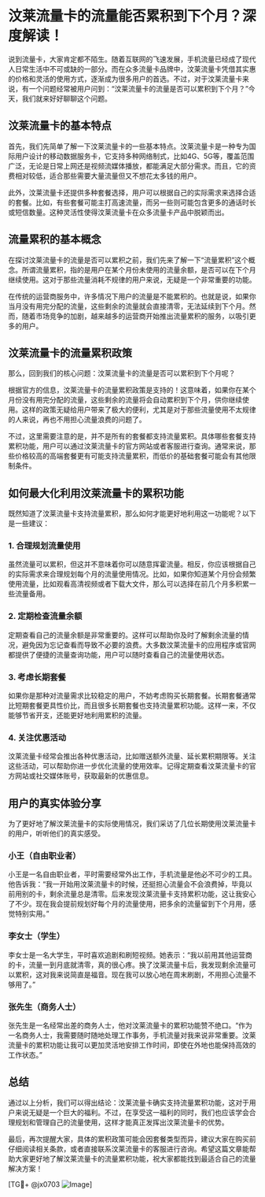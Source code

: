# 汶莱流量卡的流量能否累积到下个月？深度解读！

说到流量卡，大家肯定都不陌生。随着互联网的飞速发展，手机流量已经成了现代人日常生活中不可或缺的一部分。而在众多流量卡品牌中，汶莱流量卡凭借其实惠的价格和灵活的使用方式，逐渐成为很多用户的首选。不过，对于汶莱流量卡来说，有一个问题经常被用户问到：“汶莱流量卡的流量是否可以累积到下个月？”今天，我们就来好好聊聊这个问题。

## 汶莱流量卡的基本特点

首先，我们先简单了解一下汶莱流量卡的一些基本特点。汶莱流量卡是一种专为国际用户设计的移动数据服务卡，它支持多种网络制式，比如4G、5G等，覆盖范围广泛，无论是日常上网还是视频流媒体播放，都能满足大部分需求。而且，它的资费相对较低，适合那些需要大量流量但又不想花太多钱的用户。

此外，汶莱流量卡还提供多种套餐选择，用户可以根据自己的实际需求来选择合适的套餐。比如，有些套餐可能主打高速流量，而另一些则可能包含更多的通话时长或短信数量。这种灵活性使得汶莱流量卡在众多流量卡产品中脱颖而出。

## 流量累积的基本概念

在探讨汶莱流量卡的流量是否可以累积之前，我们先来了解一下“流量累积”这个概念。所谓流量累积，指的是用户在某个月份未使用的流量余额，是否可以在下个月继续使用。这对于那些流量消耗不规律的用户来说，无疑是一个非常重要的功能。

在传统的运营商服务中，许多情况下用户的流量是不能累积的。也就是说，如果你当月没有用完分配的流量，这些剩余的流量就会直接清零，无法延续到下个月。然而，随着市场竞争的加剧，越来越多的运营商开始推出流量累积的服务，以吸引更多的用户。

## 汶莱流量卡的流量累积政策

那么，回到我们的核心问题：汶莱流量卡的流量是否可以累积到下个月呢？

根据官方的信息，汶莱流量卡的流量累积政策是支持的！这意味着，如果你在某个月份没有用完分配的流量，这些剩余的流量将会自动累积到下个月，供你继续使用。这样的政策无疑给用户带来了极大的便利，尤其是对于那些流量使用不太规律的人来说，再也不用担心流量浪费的问题了。

不过，这里需要注意的是，并不是所有的套餐都支持流量累积。具体哪些套餐支持累积功能，用户可以通过汶莱流量卡的官方网站或者客服进行查询。通常来说，那些价格较高的高端套餐更有可能支持流量累积，而低价的基础套餐可能会有其他限制条件。

## 如何最大化利用汶莱流量卡的累积功能

既然知道了汶莱流量卡支持流量累积，那么如何才能更好地利用这一功能呢？以下是一些建议：

### 1. 合理规划流量使用
虽然流量可以累积，但这并不意味着你可以随意挥霍流量。相反，你应该根据自己的实际需求来合理规划每个月的流量使用情况。比如，如果你知道某个月份会频繁使用流量，比如观看高清视频或者下载大文件，那么可以选择在前几个月多积累一些流量备用。

### 2. 定期检查流量余额
定期查看自己的流量余额是非常重要的。这样可以帮助你及时了解剩余流量的情况，避免因为忘记查看而导致不必要的浪费。大多数汶莱流量卡的应用程序或官网都提供了便捷的流量查询功能，用户可以随时查看自己的流量使用状态。

### 3. 考虑长期套餐
如果你是那种对流量需求比较稳定的用户，不妨考虑购买长期套餐。长期套餐通常比短期套餐更具性价比，而且很多长期套餐也支持流量累积功能。这样一来，不仅能够节省开支，还能更好地利用累积的流量。

### 4. 关注优惠活动
汶莱流量卡经常会推出各种优惠活动，比如赠送额外流量、延长累积期限等。关注这些活动，可以帮助你进一步优化流量的使用效率。记得定期查看汶莱流量卡的官方网站或社交媒体账号，获取最新的优惠信息。

## 用户的真实体验分享

为了更好地了解汶莱流量卡的实际使用情况，我们采访了几位长期使用汶莱流量卡的用户，听听他们的真实感受。

### 小王（自由职业者）
小王是一名自由职业者，平时需要经常外出工作，手机流量是他必不可少的工具。他告诉我：“我一开始用汶莱流量卡的时候，还挺担心流量会不会浪费掉，毕竟以前用别的卡，剩余流量总是清零。后来发现汶莱流量卡支持累积功能，这让我安心了不少。现在我会提前规划好每个月的流量使用，把多余的流量留到下个月用，感觉特别实用。”

### 李女士（学生）
李女士是一名大学生，平时喜欢追剧和刷短视频。她表示：“我以前用其他运营商的卡，流量一到月底就清零，真的很心疼。换了汶莱流量卡后，我发现剩余流量可以累积，这对我来说简直是福音。现在我可以放心地在周末刷剧，不用担心流量不够用了。”

### 张先生（商务人士）
张先生是一名经常出差的商务人士，他对汶莱流量卡的累积功能赞不绝口。“作为一名商务人士，我需要随时随地处理工作事务，手机流量对我来说非常重要。汶莱流量卡的累积功能让我可以更加灵活地安排工作时间，即使在外地也能保持高效的工作状态。”

## 总结

通过以上分析，我们可以得出结论：汶莱流量卡确实支持流量累积功能，这对于用户来说无疑是一个巨大的福利。不过，在享受这一福利的同时，我们也应该学会合理规划和管理自己的流量使用，这样才能真正发挥出汶莱流量卡的优势。

最后，再次提醒大家，具体的累积政策可能会因套餐类型而异，建议大家在购买前仔细阅读相关条款，或者直接联系汶莱流量卡的客服进行咨询。希望这篇文章能帮助大家更好地了解汶莱流量卡的流量累积功能，祝大家都能找到最适合自己的流量解决方案！

[TG💪+ @jx0703 ![Image](https://github.com/user-attachments/assets/dbca1d08-cadb-493c-b0ec-ad6f7a83f270)]